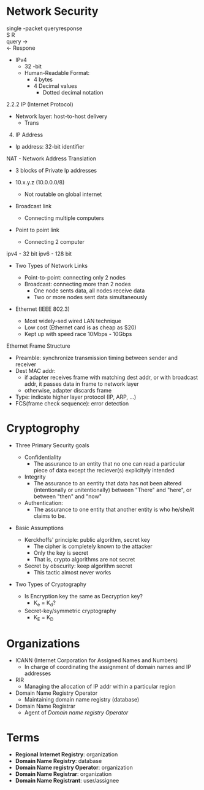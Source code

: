 Network Security
========================

single -packet queryresponse<br>
S                R <br>
	query -> <br>
<-	Respone <br>


- IPv4
	- 32 -bit
	- Human-Readable Format:
		- 4 bytes
		- 4 Decimal values
			- Dotted decimal notation
		

2.2.2 IP (Internet Protocol)
- Network layer: host-to-host delivery
	- Trans


4. IP Address
- Ip address: 32-bit identifier


NAT - Network Address Translation


- 3 blocks of Private Ip addresses
- 10.x.y.z (10.0.0.0/8)
  - Not routable on global internet

- Broadcast link
  - Connecting multiple computers
- Point to point link
  - Connecting 2 computer


ipv4 - 32 bit
ipv6 - 128 bit





- Two Types of Network Links

  - Point-to-point: connecting only 2 nodes
  - Broadcast: connecting more than 2 nodes
    - One node sents data, all nodes receive data
    - Two or more nodes sent data simultaneously

- Ethernet (IEEE 802.3)

  - Most widely-sed wired LAN technique
  - Low cost (Ethernet card is as cheap as $20)
  - Kept up with speed race 10Mbps - 10Gbps


Ethernet Frame Structure
- Preamble: synchronize transmission timing between sender and receiver
- Dest MAC addr:
	- if adapter receives frame with matching dest addr, or with broadcast addr, it passes data in frame to network layer
	- otherwise, adapter discards frame
- Type: indicate higher layer protocol (IP, ARP, ...)
- FCS(frame check sequence): error detection


# Cryptogrophy
- Three Primary Security goals
	- Confidentiality
		- The assurance to an entity that no one can read a particular piece of data except the reciever(s) 
		explicityly intended
	- Integrity
		- The assurance to an eentity that data has not been altered (intentionally or unitentionally) between "There"
		and "here", or between "then" and "now"
	- Authentication:
		- The assurance to one entity that another entity is who he/she/it claims to be.

- Basic Assumptions
	- Kerckhoffs' principle: public algorithm, secret key
		- The cipher is completely known to the attacker
		- Only the key is secret
		- That is, crypto algorithms are not secret
	- Secret by obscurity: keep algorithm secret
		- This tactic almost never works
- Two Types of Cryptography
	- Is Encryption key the same as Decryption key?
		- K<sub>e</sub> = K<sub>d</sub>?
	- Secret-key/symmetric cryptography
		- K<sub>E</sub> = K<sub>D</sub>



# Organizations
* ICANN (Internet Corporation for Assigned Names and Numbers)
	* In charge of coordinating  the assignment of domain names and IP addresses
* RIR
	* Managing the allocation of IP addr within a particular region
* Domain Name Registry Operator
	* Maintaining domain name registry (database)
* Domain Name Registrar
	* Agent of _Domain name registry Operator_ 

# Terms
- **Regional Internet Registry**: organization
- **Domain Name Registry**: database
- **Domain Name registry Operator**: organization
- **Domain Name Registrar**: organization
- **Domain Name Registrant**: user/assignee

